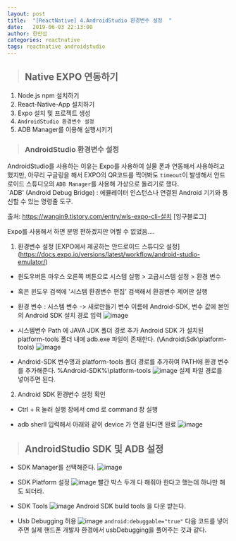 ```yaml
---
layout: post
title:  "[ReactNative] 4.AndroidStudio 환경변수 설정  "
date:   2019-06-03 22:13:00
author: 한만섭
categories: reactnative
tags: reactnative androidstudio
---
```


> ## Native EXPO 연동하기 
1. Node.js npm 설치하기 
2. React-Native-App 설치하기 
3. Expo 설치 및 프로젝트 생성
4. `AndroidStudio 환경변수 설정`
5. ADB Manager를 이용해 실행시키기  

> ### AndroidStudio 환경변수 설정 


AndroidStudio를 사용하는 이유는 Expo를 사용하여 실물 폰과 연동해서 사용하려고 했지만, 아무리 구글링을 해서 EXPO의 QR코드를 찍어봐도 
`timeout`이 발생해서 안드로이드 스튜디오의 `ADB Manager`를 사용해 가상으로 돌리기로 했다.  
`ADB' (Android Debug Bridge) : 에뮬레이터 인스턴스나 연결된 Android 기기와 통신할 수 있는 명령줄 도구.  

출처: https://wangin9.tistory.com/entry/wls-expo-cli-설치 [잉구블로그]

Expo를 사용해서 하면 분명 편하겠지만 어쩔 수 없었음....  

1. 환경변수 설정 
[EXPO에서 제공하는 안드로이드 스튜디오 설정] (https://docs.expo.io/versions/latest/workflow/android-studio-emulator/)

- 윈도우버튼 마우스 오른쪽 버튼으로 시스템 실행 > 고급시스템 설정 > 환경 변수
- 혹은 윈도우 검색에 '시스템 환경변수 편집' 검색해서 환경변수 제어판 실행
- 환경 변수 : 시스템 변수 -> 새로만들기 
변수 이름에 Android-SDK, 변수 값에 본인의 Android SDK 설치 경로 입력
![image](https://user-images.githubusercontent.com/46010705/58800274-5eec0380-8642-11e9-8cdb-3b102da311ab.png)

- 시스템변수 Path 에 JAVA JDK 폴더 경로 추가
  Android SDK 가 설치된 platform-tools 폴더 내에 adb.exe 파일이 존재한다.
  (\Android\Sdk\platform-tools)
![image](https://user-images.githubusercontent.com/46010705/58800326-85aa3a00-8642-11e9-95ee-55164fd61205.png)
 - Android-SDK 변수명과 platform-tools 폴더 경로를 추가하여 PATH에 환경 변수를 추가해준다.
     %Android-SDK%\platform-tools
![image](https://user-images.githubusercontent.com/46010705/58800351-978bdd00-8642-11e9-9ce6-5273ef093aa1.png)
실제 파일 경로를 넣어주면 된다. 

2. Android SDK 환경변수 설정 확인

- Ctrl + R 눌러 실행 창에서 cmd 로 command 창 실행

- adb sherll 입력해서 아래와 같이 device 가 연결 된다면 완료
![image](https://user-images.githubusercontent.com/46010705/58800425-c30ec780-8642-11e9-94aa-a5446b20ae6a.png)



> ## AndroidStudio SDK 및 ADB 설정 
- SDK Manager를 선택해준다. 
![image](https://user-images.githubusercontent.com/46010705/58801221-dfabff00-8644-11e9-85e4-433d81f8a482.png)

- SDK Platform 설정
![image](https://user-images.githubusercontent.com/46010705/58801294-0f5b0700-8645-11e9-8f78-cf05ed86a137.png)
빨간 박스 두개 다 해줘야 한다고 했는데 하나만 해도 되더라.

- SDK Tools
![image](https://user-images.githubusercontent.com/46010705/58801353-403b3c00-8645-11e9-9218-b5d69a94cc90.png)
Android SDK build tools 을 다운 받는다.  


- Usb Debugging 허용
![image](https://user-images.githubusercontent.com/46010705/58804313-8a73eb80-864c-11e9-8311-f6d4c19291ed.png)
`android:debuggable="true"`
다음 코드를 넣어주면 실제 핸드폰 개발자 환경에서 usbDebugging을 풀어주는 것과 같다. 











